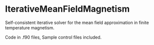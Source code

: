 # IterativeMeanFieldMagnetism
Self-consistent iterative solver for the mean field approximation in finite temperature magnetism. 


Code in .f90 files,
Sample control files included.
